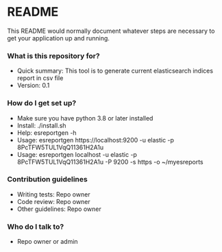 # README #

This README would normally document whatever steps are necessary to get your application up and running.

### What is this repository for? ###

* Quick summary: This tool is to generate current elasticsearch indices report in csv file
* Version: 0.1

### How do I get set up? ###

* Make sure you have python 3.8 or later installed
* Install: ./install.sh
* Help: esreportgen -h
* Usage: esreportgen https://localhost:9200 -u elastic -p 8PcTFW5TUL1VqQ11361H2A1u 
* Usage: esreportgen localhost -u elastic -p 8PcTFW5TUL1VqQ11361H2A1u -P 9200 -s https -o ~/myesreports

### Contribution guidelines ###

* Writing tests: Repo owner
* Code review: Repo owner
* Other guidelines: Repo owner

### Who do I talk to? ###

* Repo owner or admin